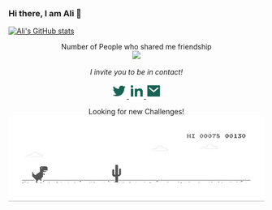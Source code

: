 <br>

### Hi there, I am Ali 👋 


  
  

[![Ali's GitHub stats](https://github-readme-stats.vercel.app/api?username=ali-0111)](https://github.com/anuraghazra/github-readme-stats)
<br>

<p align="center"> 
  Number of People who shared me friendship <br>
  <img src="https://profile-counter.glitch.me/ali-0111/count.svg" />
</p>

<p align="center">
<i>I invite you to be in contact!</i>

<p align="center">
 <a href="https://twitter.com/qurban_safari" alt="Twitter">
  <img width="30px"  src="./img/twitter.svg">
 </a>
 <a href="https://www.linkedin.com/in/ali-safari-695214202/" alt="Linkedin">
  <img width="30px" src="./img/linked.svg">
 </a>
 <a href="mailto:alirahanet@gmail.com" alt="MyProfile">
  <img width="30px"  src="./img/mail.svg">
 </a>

 </p>
</p>
  
<p align="center"> 
  Looking for new Challenges!
  <img src="./img/dino.gif">
</p>






